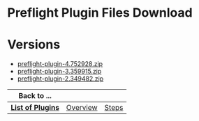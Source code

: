 
Preflight Plugin Files Download
===============================

# Versions

- [preflight-plugin-4.752928.zip](https://raw.githubusercontent.com/osmsnbey/todelete2/main/files/UCB/Preflight/preflight-plugin-4.752928.zip)
- [preflight-plugin-3.359915.zip](https://raw.githubusercontent.com/osmsnbey/todelete2/main/files/UCB/Preflight/preflight-plugin-3.359915.zip)
- [preflight-plugin-2.349482.zip](https://raw.githubusercontent.com/osmsnbey/todelete2/main/files/UCB/Preflight/preflight-plugin-2.349482.zip)

|Back to ...|||
| :---: | :---: | :---: |
|[**List of Plugins**](../../index.md)|[Overview](./overview.md)|[Steps](./steps.md)|

